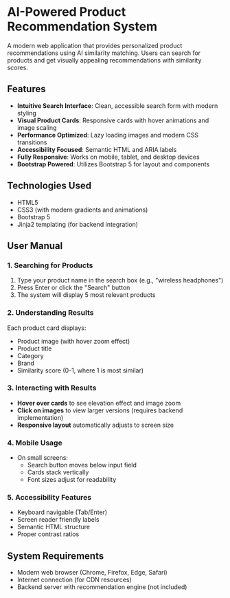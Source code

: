 
# AI-Powered Product Recommendation System

A modern web application that provides personalized product recommendations using AI similarity matching. Users can search for products and get visually appealing recommendations with similarity scores.

## Features

- **Intuitive Search Interface**: Clean, accessible search form with modern styling
- **Visual Product Cards**: Responsive cards with hover animations and image scaling
- **Performance Optimized**: Lazy loading images and modern CSS transitions
- **Accessibility Focused**: Semantic HTML and ARIA labels
- **Fully Responsive**: Works on mobile, tablet, and desktop devices
- **Bootstrap Powered**: Utilizes Bootstrap 5 for layout and components

## Technologies Used

- HTML5
- CSS3 (with modern gradients and animations)
- Bootstrap 5
- Jinja2 templating (for backend integration)

## User Manual

### 1. Searching for Products
1. Type your product name in the search box (e.g., "wireless headphones")
2. Press Enter or click the "Search" button
3. The system will display 5 most relevant products

### 2. Understanding Results
Each product card displays:
- Product image (with hover zoom effect)
- Product title
- Category
- Brand
- Similarity score (0-1, where 1 is most similar)

### 3. Interacting with Results
- **Hover over cards** to see elevation effect and image zoom
- **Click on images** to view larger versions (requires backend implementation)
- **Responsive layout** automatically adjusts to screen size

### 4. Mobile Usage
- On small screens:
  - Search button moves below input field
  - Cards stack vertically
  - Font sizes adjust for readability

### 5. Accessibility Features
- Keyboard navigable (Tab/Enter)
- Screen reader friendly labels
- Semantic HTML structure
- Proper contrast ratios

## System Requirements
- Modern web browser (Chrome, Firefox, Edge, Safari)
- Internet connection (for CDN resources)
- Backend server with recommendation engine (not included)
